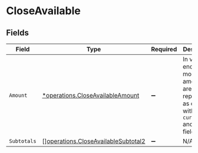# CloseAvailable


## Fields

| Field                                                                                             | Type                                                                                              | Required                                                                                          | Description                                                                                       |
| ------------------------------------------------------------------------------------------------- | ------------------------------------------------------------------------------------------------- | ------------------------------------------------------------------------------------------------- | ------------------------------------------------------------------------------------------------- |
| `Amount`                                                                                          | [*operations.CloseAvailableAmount](../../models/operations/closeavailableamount.md)               | :heavy_minus_sign:                                                                                | In v2 endpoints, monetary amounts are represented as objects with a `currency` and `value` field. |
| `Subtotals`                                                                                       | [][operations.CloseAvailableSubtotal2](../../models/operations/closeavailablesubtotal2.md)        | :heavy_minus_sign:                                                                                | N/A                                                                                               |